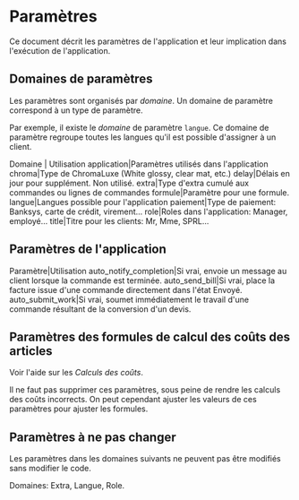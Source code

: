 # Paramètres

Ce document décrit les paramètres de l'application et leur implication dans l'exécution de l'application.

## Domaines de paramètres

Les paramètres sont organisés par _domaine_.
Un domaine de paramètre correspond à un type de paramètre.

Par exemple, il existe le _domaine_ de paramètre `langue`.
Ce domaine de paramètre regroupe toutes les langues qu'il est possible d'assigner à un client.

Domaine | Utilisation
application|Paramètres utilisés dans l'application
chroma|Type de ChromaLuxe (White glossy, clear mat, etc.)
delay|Délais en jour pour supplément. Non utilisé.
extra|Type d'extra cumulé aux commandes ou lignes de commandes
formule|Paramètre pour une formule.
langue|Langues possible pour l'application
paiement|Type de paiement: Banksys, carte de crédit, virement...
role|Roles dans l'application: Manager, employé...
title|Titre pour les clients: Mr, Mme, SPRL...

## Paramètres de l'application

Paramètre|Utilisation
auto_notify_completion|Si vrai, envoie un message au client lorsque la commande est terminée.
auto_send_bill|Si vrai, place la facture issue d'une commande directement dans l'état Envoyé.
auto_submit_work|Si vrai, soumet immédiatement le travail d'une commande résultant de la conversion d'un devis.


## Paramètres des formules de calcul des coûts des articles

Voir l'aide sur les _Calculs des coûts_.

Il ne faut pas supprimer ces paramètres, sous peine de rendre les calculs des coûts incorrects.
On peut cependant ajuster les valeurs de ces paramètres pour ajuster les formules.

## Paramètres à ne pas changer

Les paramètres dans les domaines suivants ne peuvent pas être modifiés sans modifier le code.

Domaines: Extra, Langue, Role.